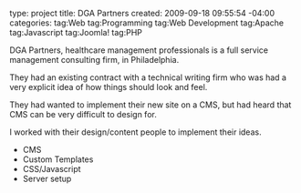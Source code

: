 type: project
title: DGA Partners
created: 2009-09-18 09:55:54 -04:00
categories: 
tag:Web
tag:Programming
tag:Web Development
tag:Apache
tag:Javascript
tag:Joomla!
tag:PHP

DGA Partners, healthcare management professionals is a full service management consulting firm, in Philadelphia.

They had an existing contract with a technical writing firm who was had a very explicit idea of how things should look and feel.

They had wanted to implement their new site on a CMS, but had heard that CMS can be very difficult to design for.
 
I worked with their design/content people to implement their ideas.

* CMS
* Custom Templates 
* CSS/Javascript 
* Server setup
